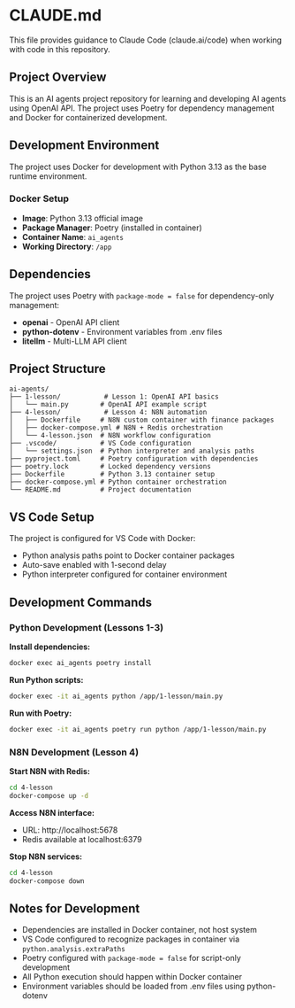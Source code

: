 # CLAUDE.md

This file provides guidance to Claude Code (claude.ai/code) when working with code in this repository.

## Project Overview

This is an AI agents project repository for learning and developing AI agents using OpenAI API. The project uses Poetry for dependency management and Docker for containerized development.

## Development Environment

The project uses Docker for development with Python 3.13 as the base runtime environment.

### Docker Setup
- **Image**: Python 3.13 official image
- **Package Manager**: Poetry (installed in container)
- **Container Name**: `ai_agents`
- **Working Directory**: `/app`

## Dependencies

The project uses Poetry with `package-mode = false` for dependency-only management:
- **openai** - OpenAI API client
- **python-dotenv** - Environment variables from .env files
- **litellm** - Multi-LLM API client

## Project Structure

```
ai-agents/
├── 1-lesson/           # Lesson 1: OpenAI API basics
│   └── main.py        # OpenAI API example script
├── 4-lesson/           # Lesson 4: N8N automation
│   ├── Dockerfile     # N8N custom container with finance packages
│   ├── docker-compose.yml # N8N + Redis orchestration
│   └── 4-lesson.json  # N8N workflow configuration
├── .vscode/           # VS Code configuration
│   └── settings.json  # Python interpreter and analysis paths
├── pyproject.toml     # Poetry configuration with dependencies
├── poetry.lock        # Locked dependency versions
├── Dockerfile         # Python 3.13 container setup
├── docker-compose.yml # Python container orchestration
└── README.md          # Project documentation
```

## VS Code Setup

The project is configured for VS Code with Docker:
- Python analysis paths point to Docker container packages
- Auto-save enabled with 1-second delay
- Python interpreter configured for container environment

## Development Commands

### Python Development (Lessons 1-3)

**Install dependencies:**
```bash
docker exec ai_agents poetry install
```

**Run Python scripts:**
```bash
docker exec -it ai_agents python /app/1-lesson/main.py
```

**Run with Poetry:**
```bash
docker exec -it ai_agents poetry run python /app/1-lesson/main.py
```

### N8N Development (Lesson 4)

**Start N8N with Redis:**
```bash
cd 4-lesson
docker-compose up -d
```

**Access N8N interface:**
- URL: http://localhost:5678
- Redis available at localhost:6379

**Stop N8N services:**
```bash
cd 4-lesson
docker-compose down
```

## Notes for Development

- Dependencies are installed in Docker container, not host system
- VS Code configured to recognize packages in container via `python.analysis.extraPaths`
- Poetry configured with `package-mode = false` for script-only development
- All Python execution should happen within Docker container
- Environment variables should be loaded from .env files using python-dotenv